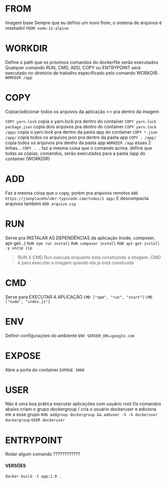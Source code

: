 # FROM
Imagem base
Sempre que eu defino um novo from, o sistema de arquivos é resetado!
`FROM node:12-alpine`

# WORKDIR
Define o path que os próximos comandos do dockerfile serão executados
Qualquer comando RUN, CMD, ADD, COPY ou ENTRYPOINT será executado no diretório de trabalho especificado pelo
comando WORKDIR.
`WORKDIR /app`

# COPY
Copiar/adicionar todos os arquivos da aplicação >> pra dentro da imagem

`COPY yarn.lock`				copia o yarn.lock pra dentro do container
`COPY yarn.lock package.json` 	copia dois arquivos pra dentro do container
`COPY yarn.lock /app/` 			copia o yarn.lock pra dentro da pasta app do container
`COPY *.json /app/`				copia todos os arquivos json pra dentro da pasta app
`COPY . /app/`					copia todos os arquivos pra dentro da pasta app
`WORKDIR /app`					essas 2 linhas...
`COPY . .`						faz a mesma coisa que o comando acima. define que todas as cópias, comandos, serão executados para a pasta /app do container (WORKDIR)

# ADD
Faz a mesma coisa que o copy, porém pra arquivos remotos
`ADD https://jsonplaceholder.typicode.com/todos/1 app/`
E descompacta arquivos também
`ADD arquivo.zip`

# RUN
Serve pra INSTALAR AS DEPENDÊNCIAS da aplicação (node, composer, apt-get...)
`RUN npm run install`
`RUN composer install`
`RUN apt-get install -y unzip zip`

> RUN X CMD
Run executa enquanto está construíndo a imagem. CMD é para executar a imagem quando ela já está construída

# CMD
Serve para EXECUTAR A APLICAÇÃO
`CMD ["npm", "run", "start"]`
`CMD ["node", "index.js"]`

# ENV
Definir configurações do ambiente
`ENV SERVER_URL=google.com`

# EXPOSE
Abre a porta do container
`EXPOSE 3000`

# USER
Não é uma boa prática executar aplicações com usuário root
Os comandos abaixo criam o grupo dockergroup / cria o usuário dockeruser e adiciona ele a esse grupo
`RUN addgroup dockergroup && adduser -S -G dockeruser dockergroup`
`USER dockeruser`

# ENTRYPOINT
Rodar algum comando ????????????


#### VERSÕES ######
`docker build -t app:1.0 .`
